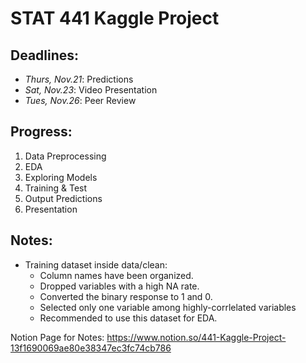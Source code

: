 # STAT 441 Kaggle Project 

## Deadlines:
- *Thurs, Nov.21*:   Predictions
- *Sat, Nov.23*:     Video Presentation
- *Tues, Nov.26*:    Peer Review

## Progress:
1. Data Preprocessing
2. EDA
3. Exploring Models
4. Training & Test
5. Output Predictions
6. Presentation


## Notes:
- Training dataset inside data/clean:
  - Column names have been organized.
  - Dropped variables with a high NA rate.
  - Converted the binary response to 1 and 0.
  - Selected only one variable among highly-corrlelated variables
  - Recommended to use this dataset for EDA.


Notion Page for Notes: https://www.notion.so/441-Kaggle-Project-13f1690069ae80e38347ec3fc74cb786